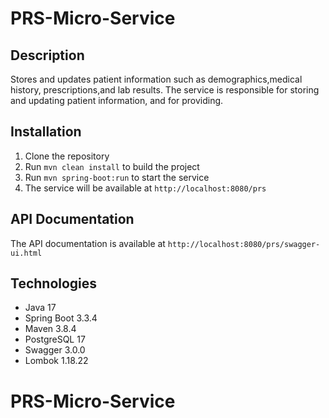 # PRS-Micro-Service

## Description
Stores and updates patient information such as demographics,medical history, prescriptions,and lab
results. The service is responsible for storing and updating patient information, and for providing.

## Installation
1. Clone the repository
2. Run `mvn clean install` to build the project
3. Run `mvn spring-boot:run` to start the service
4. The service will be available at `http://localhost:8080/prs`

## API Documentation
The API documentation is available at `http://localhost:8080/prs/swagger-ui.html`

## Technologies
- Java 17
- Spring Boot 3.3.4
- Maven 3.8.4
- PostgreSQL 17
- Swagger 3.0.0
- Lombok 1.18.22
# PRS-Micro-Service
